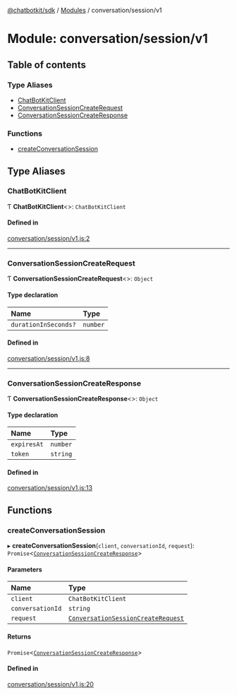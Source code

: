 [@chatbotkit/sdk](../README.md) / [Modules](../modules.md) / conversation/session/v1

# Module: conversation/session/v1

## Table of contents

### Type Aliases

- [ChatBotKitClient](conversation_session_v1.md#chatbotkitclient)
- [ConversationSessionCreateRequest](conversation_session_v1.md#conversationsessioncreaterequest)
- [ConversationSessionCreateResponse](conversation_session_v1.md#conversationsessioncreateresponse)

### Functions

- [createConversationSession](conversation_session_v1.md#createconversationsession)

## Type Aliases

### ChatBotKitClient

Ƭ **ChatBotKitClient**\<\>: `ChatBotKitClient`

#### Defined in

[conversation/session/v1.js:2](https://github.com/chatbotkit/node-sdk/blob/ae269f9/packages/sdk/src/conversation/session/v1.js#L2)

___

### ConversationSessionCreateRequest

Ƭ **ConversationSessionCreateRequest**\<\>: `Object`

#### Type declaration

| Name | Type |
| :------ | :------ |
| `durationInSeconds?` | `number` |

#### Defined in

[conversation/session/v1.js:8](https://github.com/chatbotkit/node-sdk/blob/ae269f9/packages/sdk/src/conversation/session/v1.js#L8)

___

### ConversationSessionCreateResponse

Ƭ **ConversationSessionCreateResponse**\<\>: `Object`

#### Type declaration

| Name | Type |
| :------ | :------ |
| `expiresAt` | `number` |
| `token` | `string` |

#### Defined in

[conversation/session/v1.js:13](https://github.com/chatbotkit/node-sdk/blob/ae269f9/packages/sdk/src/conversation/session/v1.js#L13)

## Functions

### createConversationSession

▸ **createConversationSession**(`client`, `conversationId`, `request`): `Promise`\<[`ConversationSessionCreateResponse`](conversation_session_v1.md#conversationsessioncreateresponse)\>

#### Parameters

| Name | Type |
| :------ | :------ |
| `client` | `ChatBotKitClient` |
| `conversationId` | `string` |
| `request` | [`ConversationSessionCreateRequest`](conversation_session_v1.md#conversationsessioncreaterequest) |

#### Returns

`Promise`\<[`ConversationSessionCreateResponse`](conversation_session_v1.md#conversationsessioncreateresponse)\>

#### Defined in

[conversation/session/v1.js:20](https://github.com/chatbotkit/node-sdk/blob/ae269f9/packages/sdk/src/conversation/session/v1.js#L20)
